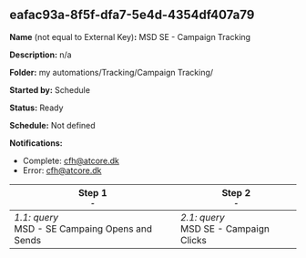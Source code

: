 ## eafac93a-8f5f-dfa7-5e4d-4354df407a79

**Name** (not equal to External Key)**:** MSD SE - Campaign Tracking

**Description:** n/a

**Folder:** my automations/Tracking/Campaign Tracking/

**Started by:** Schedule

**Status:** Ready

**Schedule:** Not defined

**Notifications:**

* Complete: cfh@atcore.dk
* Error: cfh@atcore.dk

| Step 1<br>_<small>-</small>_ | Step 2<br>_<small>-</small>_ |
| --- | --- |
| _1.1: query_<br>MSD - SE Campaing Opens and Sends | _2.1: query_<br>MSD SE - Campaign Clicks |
